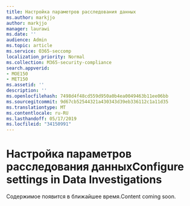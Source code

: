 ```yaml
---
title: Настройка параметров расследования данных
ms.author: markjjo
author: markjjo
manager: laurawi
ms.date: ''
audience: Admin
ms.topic: article
ms.service: O365-seccomp
localization_priority: Normal
ms.collection: M365-security-compliance
search.appverid:
- MOE150
- MET150
ms.assetid: ''
description: ''
ms.openlocfilehash: 7498d4f48cd559d950a0b4ea0049463b11ee06bb
ms.sourcegitcommit: 9d67cb52544321a430343d39eb336112c1a11d35
ms.translationtype: MT
ms.contentlocale: ru-RU
ms.lasthandoff: 05/17/2019
ms.locfileid: "34150991"
---
```

# <a name="configure-settings-in-data-investigations"></a><span data-ttu-id="3bc88-102">Настройка параметров расследования данных</span><span class="sxs-lookup"><span data-stu-id="3bc88-102">Configure settings in Data Investigations</span></span>

<span data-ttu-id="3bc88-103">Содержимое появится в ближайшее время.</span><span class="sxs-lookup"><span data-stu-id="3bc88-103">Content coming soon.</span></span>